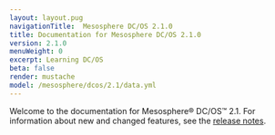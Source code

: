 ```yaml
---
layout: layout.pug
navigationTitle:  Mesosphere DC/OS 2.1.0
title: Documentation for Mesosphere DC/OS 2.1.0
version: 2.1.0
menuWeight: 0
excerpt: Learning DC/OS
beta: false 
render: mustache
model: /mesosphere/dcos/2.1/data.yml
---
```


Welcome to the documentation for Mesosphere&reg; DC/OS&trade; 2.1. For information about new and changed features, see the [release notes](/mesosphere/dcos/2.1/release-notes/2.1.0/). 
